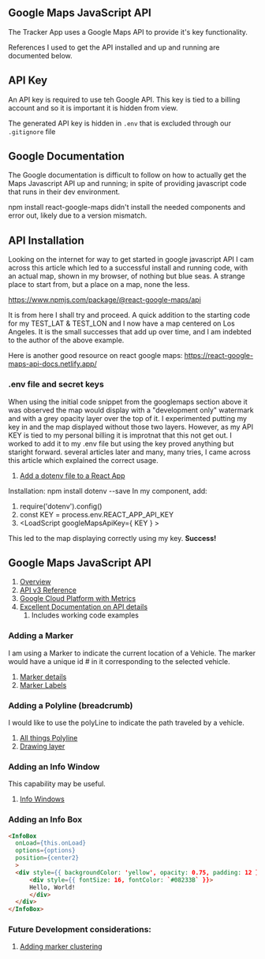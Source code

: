 ## Google Maps JavaScript API
The Tracker App uses a Google Maps API to provide it's key functionality.  

References I used to get the API installed and up and running are documented below.

## API Key
An API key is required to use teh Google API.  This key is tied to a billing account and so it is important it is hidden from view.

The generated API key is hidden in ```.env``` that is excluded through our ```.gitignore``` file

## Google Documentation
The Google documentation is difficult to follow on how to actually get the Maps Javascript API up and running; in spite of providing javascript code that runs in their dev environment.

npm install react-google-maps didn't install the needed components and error out, likely due to a version mismatch.

## API Installation
Looking on the internet for way to get started in google javascript API I cam across this article which led to a successful install and running code, with an actual map, shown in my browser, of nothing but blue seas.  A strange place to start from, but a place on a map, none the less.

https://www.npmjs.com/package/@react-google-maps/api

It is from here I shall try and proceed.  A quick addition to the starting code for my TEST_LAT & TEST_LON and I now have a map centered on Los Angeles. It is the small successes that add up over time, and I am indebted to the author of the above example.

Here is another good resource on react google maps: https://react-google-maps-api-docs.netlify.app/


### .env file and secret keys

When using the initial code snippet from the googlemaps section above it was observed the map would display with a "development only" watermark and with a grey opacity layer over the top of it.  I experimented putting my key in and the map displayed without those two layers.  However, as my API KEY is tied to my personal billing it is improtnat that this not get out.  I worked to add it to my .env file but using the key proved anything but staright forward.   several articles later and many, many tries, I came across this article which explained the correct usage.

1. [Add a dotenv file to a React App]('https://stackoverflow.com/questions/49579028/adding-an-env-file-to-react-project)


Installation:  npm install dotenv --save
In my component, add: 
1. require('dotenv').config()
1. const KEY = process.env.REACT_APP_API_KEY
1. <LoadScript
          googleMapsApiKey={ KEY }
        >

This led to the map displaying correctly using my key.  __Success!__

## Google Maps JavaScript API
1. [Overview](https://developers.google.com/maps/documentation/javascript/overview)
1. [API v3 Reference](https://developers.google.com/maps/documentation/javascript/reference)
1. [Google Cloud Platform with Metrics](https://console.cloud.google.com/google/maps-apis/overview?project=clear-shell-307619)
1. [Excellent Documentation on API details](https://react-google-maps-api-docs.netlify.app/#section-introduction)
    1. Includes working code examples


### Adding a Marker
I am using a Marker to indicate the current location of a Vehicle.  The marker would have a unique id # in it corresponding to the selected vehicle.
1. [Marker details](https://react-google-maps-api-docs.netlify.app/#marker)
1. [Marker Labels](https://developers.google.com/maps/documentation/javascript/markers#marker_labels)

### Adding a Polyline (breadcrumb)
I would like to use the polyLine to indicate the path traveled by a vehicle.
1. [All things Polyline](https://react-google-maps-api-docs.netlify.app/#polyline)
1. [Drawing layer](https://developers.google.com/maps/documentation/javascript/drawinglayer)

### Adding an Info Window
This capability may be useful.
1. [Info Windows](https://developers.google.com/maps/documentation/javascript/infowindows)

### Adding an Info Box
``` html
<InfoBox
  onLoad={this.onLoad}
  options={options}
  position={center2}
  >
  <div style={{ backgroundColor: 'yellow', opacity: 0.75, padding: 12 }}>
      <div style={{ fontSize: 16, fontColor: `#08233B` }}>
      Hello, World!
      </div>
  </div>
</InfoBox>
```

### Future Development considerations:
1. [Adding marker clustering](https://developers.google.com/maps/documentation/ios-sdk/utility/marker-clustering)

